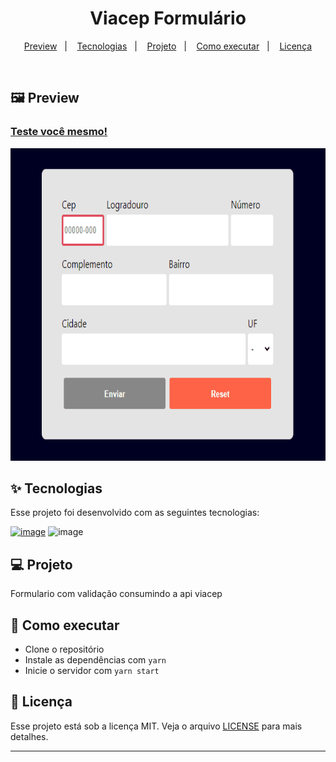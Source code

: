 <h1 align="center">
 Viacep Formulário
</h1>

<p align="center">
  <a href="#-preview">Preview</a>&nbsp;&nbsp;&nbsp;|&nbsp;&nbsp;&nbsp;
  <a href="#-tecnologias">Tecnologias</a>&nbsp;&nbsp;&nbsp;|&nbsp;&nbsp;&nbsp;
  <a href="#-projeto">Projeto</a>&nbsp;&nbsp;&nbsp;|&nbsp;&nbsp;&nbsp;
  <a href="#-como-executar">Como executar</a>&nbsp;&nbsp;&nbsp;|&nbsp;&nbsp;&nbsp;
  <a href="#-licença">Licença</a>
</p>

<br>

 ## 🖼️ Preview
 
  ### [Teste você mesmo! ](https://viacep-form.vercel.app/)
 
 <div align="center">


  <img height = "500px" src="./github/Form.gif"/>

 </div>


## ✨ Tecnologias

Esse projeto foi desenvolvido com as seguintes tecnologias:

[![image](https://img.shields.io/badge/React-20232A?style=for-the-badge&logo=react&logoColor=61DAFB)](https://react.dev/)
![image](https://img.shields.io/badge/JavaScript-F7DF1E?style=for-the-badge&logo=javascript&logoColor=black) 


## 💻 Projeto


Formulario com validação consumindo a api viacep


## 🚀 Como executar

- Clone o repositório
- Instale as dependências com `yarn`
- Inicie o servidor com `yarn start`


## 📄 Licença

Esse projeto está sob a licença MIT. Veja o arquivo [LICENSE](LICENSE.md) para mais detalhes.

---
